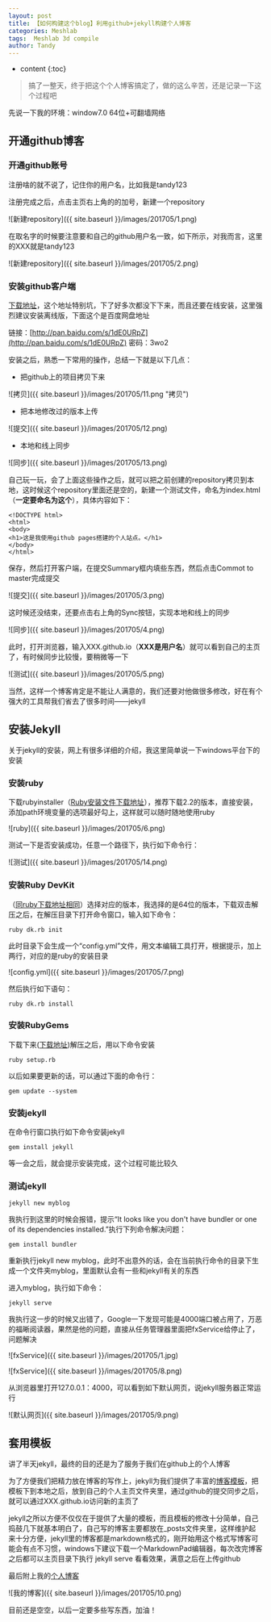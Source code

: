 ```yaml
---
layout: post
title: 【如何构建这个blog】利用github+jekyll构建个人博客
categories: Meshlab
tags:  Meshlab 3d compile
author: Tandy
---
```


* content
{:toc}





>搞了一整天，终于把这个个人博客搞定了，做的这么辛苦，还是记录一下这个过程吧

先说一下我的环境：window7.0 64位+可翻墙网络

## 开通github博客

### 开通github账号

注册啥的就不说了，记住你的用户名，比如我是tandy123

注册完成之后，点击主页右上角的的加号，新建一个repository

![新建repository]({{ site.baseurl }}/images/201705/1.png)

在取名字的时候要注意要和自己的github用户名一致，如下所示，对我而言，这里的XXX就是tandy123

![新建repository]({{ site.baseurl }}/images/201705/2.png)

### 安装github客户端

[下载地址](https://desktop.github.com/)，这个地址特别坑，下了好多次都没下下来，而且还要在线安装，这里强烈建议安装离线版，下面这个是百度网盘地址

链接：[http://pan.baidu.com/s/1dE0URpZ](http://pan.baidu.com/s/1dE0URpZ) 密码：3wo2

安装之后，熟悉一下常用的操作，总结一下就是以下几点：

- 把github上的项目拷贝下来

![拷贝]({{ site.baseurl }}/images/201705/11.png "拷贝")

- 把本地修改过的版本上传

![提交]({{ site.baseurl }}/images/201705/12.png)

- 本地和线上同步

![同步]({{ site.baseurl }}/images/201705/13.png)

自己玩一玩，会了上面这些操作之后，就可以把之前创建的repository拷贝到本地，这时候这个repository里面还是空的，新建一个测试文件，命名为index.html（**一定要命名为这个**），具体内容如下：

    <!DOCTYPE html>
    <html>
    <body>
    <h1>这是我使用github pages搭建的个人站点。</h1>
    </body>
    </html>

保存，然后打开客户端，在提交Summary框内填些东西，然后点击Commot to master完成提交

![提交]({{ site.baseurl }}/images/201705/3.png)

这时候还没结束，还要点击右上角的Sync按钮，实现本地和线上的同步

![同步]({{ site.baseurl }}/images/201705/4.png)

此时，打开浏览器，输入XXX.github.io（**XXX是用户名**）就可以看到自己的主页了，有时候同步比较慢，要稍微等一下

![测试]({{ site.baseurl }}/images/201705/5.png)


当然，这样一个博客肯定是不能让人满意的，我们还要对他做很多修改，好在有个强大的工具帮我们省去了很多时间——jekyll

## 安装Jekyll

关于jekyll的安装，网上有很多详细的介绍，我这里简单说一下windows平台下的安装

### 安装ruby

下载rubyinstaller（[Ruby安装文件下载地址](http://rubyinstaller.org/downloads/)），推荐下载2.2的版本，直接安装，添加path环境变量的选项最好勾上，这样就可以随时随地使用ruby

![ruby]({{ site.baseurl }}/images/201705/6.png)

测试一下是否安装成功，任意一个路径下，执行如下命令行：

![测试]({{ site.baseurl }}/images/201705/14.png)

### 安装Ruby DevKit

（[同ruby下载地址相同](http://rubyinstaller.org/downloads/)）选择对应的版本，我选择的是64位的版本，下载双击解压之后，在解压目录下打开命令窗口，输入如下命令：

    ruby dk.rb init

此时目录下会生成一个“config.yml”文件，用文本编辑工具打开，根据提示，加上两行，对应的是ruby的安装目录

![config.yml]({{ site.baseurl }}/images/201705/7.png)

然后执行如下语句：

    ruby dk.rb install

### 安装RubyGems

下载下来([下载地址](https://rubygems.org/pages/download))解压之后，用以下命令安装

    ruby setup.rb

以后如果要更新的话，可以通过下面的命令行：

    gem update --system 

### 安装jekyll

在命令行窗口执行如下命令安装jekyll

    gem install jekyll

等一会之后，就会提示安装完成，这个过程可能比较久

### 测试jekyll

    jekyll new myblog

我执行到这里的时候会报错，提示“It looks like you don't have bundler or one of its dependencies installed.”执行下列命令解决问题：

    gem install bundler

重新执行jekyll new myblog，此时不出意外的话，会在当前执行命令的目录下生成一个文件夹myblog，里面默认会有一些和jekyll有关的东西

进入myblog，执行如下命令：

    jekyll serve

我执行这一步的时候又出错了，Google一下发现可能是4000端口被占用了，万恶的福晰阅读器，果然是他的问题，直接从任务管理器里面把fxService给停止了，问题解决

![fxService]({{ site.baseurl }}/images/201705/1.jpg)

![fxService]({{ site.baseurl }}/images/201705/8.png)

从浏览器里打开127.0.0.1：4000，可以看到如下默认网页，说jekyll服务器正常运行

![默认网页]({{ site.baseurl }}/images/201705/9.png)

## 套用模板

讲了半天jekyll，最终的目的还是为了服务于我们在github上的个人博客

为了方便我们把精力放在博客的写作上，jekyll为我们提供了丰富的[博客模板](http://jekyllthemes.org/)，把模板下到本地之后，放到自己的个人主页文件夹里，通过github的提交同步之后，就可以通过XXX.github.io访问新的主页了

jekyll之所以方便不仅仅在于提供了大量的模板，而且模板的修改十分简单，自己捣鼓几下就基本明白了，自己写的博客主要都放在_posts文件夹里，这样维护起来十分方便，jekyll里的博客都是markdown格式的，刚开始用这个格式写博客可能会有点不习惯，windows下建议下载一个MarkdownPad编辑器，每次改完博客之后都可以主页目录下执行 jekyll serve 看看效果，满意之后在上传github

最后附上我的[个人博客](https://tandy123.github.io/)

![我的博客]({{ site.baseurl }}/images/201705/10.png)

目前还是空空，以后一定要多些写东西，加油！